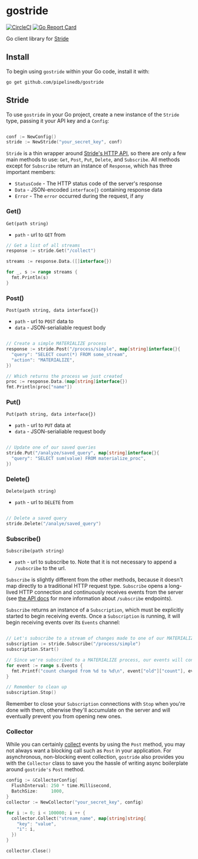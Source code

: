 # gostride

[![CircleCI](https://circleci.com/gh/pipelinedb/gostride.svg?style=shield)](https://circleci.com/gh/pipelinedb/gostride)
[![Go Report Card](https://goreportcard.com/badge/pipelinedb/gostride)](https://goreportcard.com/report/pipelinedb/gostride) 

Go client library for [Stride](https://www.stride.io/docs)

## Install

To begin using `gostride` within your Go code, install it with:

```
go get github.com/pipelinedb/gostride
```

## Stride

To use `gostride` in your Go project, create a new instance of the `Stride` type, passing it your API key and a `Config`:

```go

conf := NewConfig()
stride := NewStride("your_secret_key", conf)
```

`Stride` is a thin wrapper around [Stride's HTTP API](https://www.stride.io/docs), so there are only a few main methods
to use: `Get`, `Post`, `Put`, `Delete`, and `Subscribe`. All methods except for `Subscribe` return an instance of `Response`,
which has three important members:

* `StatusCode` - The HTTP status code of the server's response
* `Data` - JSON-encoded `interface{}` containing response data
* `Error` - The `error` occurred during the request, if any

### Get()
`Get(path string)`

* `path` - url to `GET` from

```go
// Get a list of all streams
response := stride.Get("/collect")

streams := response.Data.([]interface{})

for _, s := range streams {
  fmt.Println(s)
}
```

### Post()
`Post(path string, data interface{})`

* `path` - url to `POST` data to
* `data` - JSON-serialiable request body

```go

// Create a simple MATERIALIZE process
response := stride.Post("/process/simple", map[string]interface{}{
  "query": "SELECT count(*) FROM some_stream",
  "action": "MATERIALIZE",
})

// Which returns the process we just created
proc := response.Data.(map[string]interface{})
fmt.Println(proc["name"])
```

### Put()
`Put(path string, data interface{})`

* `path` - url to `PUT` data at
* `data` - JSON-serialiable request body

```go

// Update one of our saved queries
stride.Put("/analyze/saved_query", map[string]interface{}{
  "query": "SELECT sum(value) FROM materialize_proc",
})
```

### Delete()
`Delete(path string)`

* `path` - url to `DELETE` from

```go

// Delete a saved query
stride.Delete("/analye/saved_query")

```

### Subscribe()
`Subscribe(path string)`

* `path` - url to subscribe to. Note that it is not necessary to append a `/subscribe` to the url.

`Subscribe` is slightly different from the other methods, because it doesn't map directly to a traditional HTTP request type. `Subscribe`
opens a long-lived HTTP connection and continuously receives events from the server (see [the API docs](https://www.stride.io/docs) for more
information about `/subscribe` endpoints).

`Subscribe` returns an instance of a `Subscription`, which must be explicitly started to begin receiving events. Once a `Subscription` is running, 
it will begin receiving events over its `Events` channel:

```go

// Let's subscribe to a stream of changes made to one of our MATERIALIZE processes
subscription := stride.Subscribe("/process/simple")
subscription.Start()

// Since we're subscribed to a MATERIALIZE process, our events will contain old and new rows representing an incremental update
for event := range s.Events {
  fmt.Printf("count changed from %d to %d\n", event["old"]["count"], event["new"]["count"])
}

// Remember to clean up
subscription.Stop()
```

Remember to close your `Subscription` connections with `Stop` when you're done with them, otherwise they'll accumulate on the server
and will eventually prevent you from opening new ones.

### Collector

While you can certainly [collect](https://www.stride.io/docs#collect) events by using the `Post` method, you may not always want a blocking call such as `Post` in your application. For asynchronous, non-blocking event collection, `gostride` also provides you with the `Collector` class to save you the hassle of writing async boilerplate around `gostride's` `Post` method.

```go
config := &CollectorConfig{
  FlushInterval: 250 * time.Millisecond,
  BatchSize:     1000,
}
collector := NewCollector("your_secret_key", config)

for i := 0; i < 100000; i ++ {
  collector.Collect("stream_name", map[string]string{
    "key": "value",
    "i": i,
  })
}

collector.Close()
```
